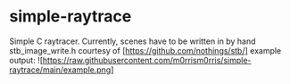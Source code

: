 # simple-raytrace
Simple C raytracer. Currently, scenes have to be written in by hand
stb_image_write.h courtesy of [https://github.com/nothings/stb/]
example output:
![https://raw.githubusercontent.com/m0rrism0rris/simple-raytrace/main/example.png]
